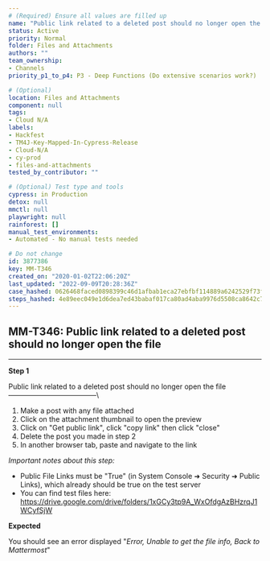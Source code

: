 ```yaml
---
# (Required) Ensure all values are filled up
name: "Public link related to a deleted post should no longer open the file"
status: Active
priority: Normal
folder: Files and Attachments
authors: ""
team_ownership: 
- Channels
priority_p1_to_p4: P3 - Deep Functions (Do extensive scenarios work?)

# (Optional)
location: Files and Attachments
component: null
tags: 
- Cloud N/A
labels: 
- Hackfest
- TM4J-Key-Mapped-In-Cypress-Release
- Cloud-N/A
- cy-prod
- files-and-attachments
tested_by_contributor: ""

# (Optional) Test type and tools
cypress: in Production
detox: null
mmctl: null
playwright: null
rainforest: []
manual_test_environments: 
- Automated - No manual tests needed

# Do not change
id: 3877386
key: MM-T346
created_on: "2020-01-02T22:06:20Z"
last_updated: "2022-09-09T20:28:36Z"
case_hashed: 0626468faced0898399c46d1afbab1eca27ebfbf114889a6242529f73f3218e2abee39a02110f00a6bf324d4063a9de5
steps_hashed: 4e89eec049e1d6dea7ed43babaf017ca80ad4aba9976d5508ca8642c721150a12abf6beb9dab1c833f2f3e5bf37b7fe3
---
```


<!-- (Auto-generated) Based on frontmatter's "key" and "name" -->

## MM-T346: Public link related to a deleted post should no longer open the file

---

**Step 1**

Public link related to a deleted post should no longer open the file\
–––––––––––––––––––––––––\\

1. Make a post with any file attached
2. Click on the attachment thumbnail to open the preview
3. Click on "Get public link", click "copy link" then click "close"
4. Delete the post you made in step 2
5. In another browser tab, paste and navigate to the link

_Important notes about this step:_

- Public File Links must be "True" (in System Console ➜ Security ➜ Public Links), which already should be true on the test server
- You can find test files here: <https://drive.google.com/drive/folders/1xGCy3tp9A_WxOfdgAzBHzrqJ1WCyfSjW>

**Expected**

You should see an error displayed "_Error, Unable to get the file info, Back to Mattermost_"
